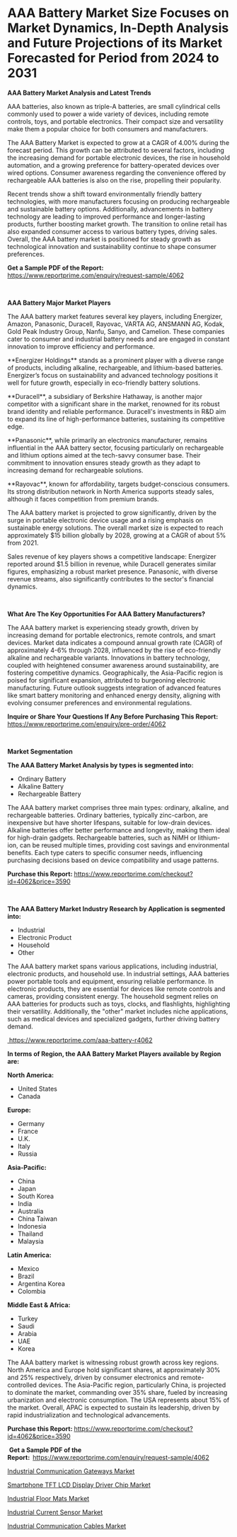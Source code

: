 <p><h1>AAA Battery Market Size Focuses on Market Dynamics, In-Depth Analysis and Future Projections of its Market Forecasted for Period from 2024 to 2031</h1></p><p><strong>AAA Battery Market Analysis and Latest Trends</strong></p>
<p><p>AAA batteries, also known as triple-A batteries, are small cylindrical cells commonly used to power a wide variety of devices, including remote controls, toys, and portable electronics. Their compact size and versatility make them a popular choice for both consumers and manufacturers.</p><p>The AAA Battery Market is expected to grow at a CAGR of 4.00% during the forecast period. This growth can be attributed to several factors, including the increasing demand for portable electronic devices, the rise in household automation, and a growing preference for battery-operated devices over wired options. Consumer awareness regarding the convenience offered by rechargeable AAA batteries is also on the rise, propelling their popularity.</p><p>Recent trends show a shift toward environmentally friendly battery technologies, with more manufacturers focusing on producing rechargeable and sustainable battery options. Additionally, advancements in battery technology are leading to improved performance and longer-lasting products, further boosting market growth. The transition to online retail has also expanded consumer access to various battery types, driving sales. Overall, the AAA battery market is positioned for steady growth as technological innovation and sustainability continue to shape consumer preferences.</p></p>
<p><strong>Get a Sample PDF of the Report:&nbsp;</strong> <a href="https://www.reportprime.com/enquiry/request-sample/4062?utm_campaign=1879&utm_medium=2&utm_source=Github&utm_content=ia&utm_term=24122024&utm_id=aaa-battery">https://www.reportprime.com/enquiry/request-sample/4062</a></p>
<p>&nbsp;</p>
<p><strong>AAA Battery Major Market Players</strong></p>
<p><p>The AAA battery market features several key players, including Energizer, Amazon, Panasonic, Duracell, Rayovac, VARTA AG, ANSMANN AG, Kodak, Gold Peak Industry Group, Nanfu, Sanyo, and Camelion. These companies cater to consumer and industrial battery needs and are engaged in constant innovation to improve efficiency and performance.</p><p>**Energizer Holdings** stands as a prominent player with a diverse range of products, including alkaline, rechargeable, and lithium-based batteries. Energizer’s focus on sustainability and advanced technology positions it well for future growth, especially in eco-friendly battery solutions.</p><p>**Duracell**, a subsidiary of Berkshire Hathaway, is another major competitor with a significant share in the market, renowned for its robust brand identity and reliable performance. Duracell's investments in R&D aim to expand its line of high-performance batteries, sustaining its competitive edge.</p><p>**Panasonic**, while primarily an electronics manufacturer, remains influential in the AAA battery sector, focusing particularly on rechargeable and lithium options aimed at the tech-savvy consumer base. Their commitment to innovation ensures steady growth as they adapt to increasing demand for rechargeable solutions.</p><p>**Rayovac**, known for affordability, targets budget-conscious consumers. Its strong distribution network in North America supports steady sales, although it faces competition from premium brands.</p><p>The AAA battery market is projected to grow significantly, driven by the surge in portable electronic device usage and a rising emphasis on sustainable energy solutions. The overall market size is expected to reach approximately $15 billion globally by 2028, growing at a CAGR of about 5% from 2021. </p><p>Sales revenue of key players shows a competitive landscape: Energizer reported around $1.5 billion in revenue, while Duracell generates similar figures, emphasizing a robust market presence. Panasonic, with diverse revenue streams, also significantly contributes to the sector's financial dynamics.</p></p>
<p>&nbsp;</p>
<p><strong>What Are The Key Opportunities For AAA Battery Manufacturers?</strong></p>
<p><p>The AAA battery market is experiencing steady growth, driven by increasing demand for portable electronics, remote controls, and smart devices. Market data indicates a compound annual growth rate (CAGR) of approximately 4-6% through 2028, influenced by the rise of eco-friendly alkaline and rechargeable variants. Innovations in battery technology, coupled with heightened consumer awareness around sustainability, are fostering competitive dynamics. Geographically, the Asia-Pacific region is poised for significant expansion, attributed to burgeoning electronic manufacturing. Future outlook suggests integration of advanced features like smart battery monitoring and enhanced energy density, aligning with evolving consumer preferences and environmental regulations.</p></p>
<p><strong>Inquire or Share Your Questions If Any Before Purchasing This Report:</strong> <a href="https://www.reportprime.com/enquiry/pre-order/4062?utm_campaign=1879&utm_medium=2&utm_source=Github&utm_content=ia&utm_term=24122024&utm_id=aaa-battery">https://www.reportprime.com/enquiry/pre-order/4062</a></p>
<p>&nbsp;</p>
<p><strong>Market Segmentation</strong></p>
<p><strong>The AAA Battery Market Analysis by types is segmented into:</strong></p>
<p><ul><li>Ordinary Battery</li><li>Alkaline Battery</li><li>Rechargeable Battery</li></ul></p>
<p><p>The AAA battery market comprises three main types: ordinary, alkaline, and rechargeable batteries. Ordinary batteries, typically zinc-carbon, are inexpensive but have shorter lifespans, suitable for low-drain devices. Alkaline batteries offer better performance and longevity, making them ideal for high-drain gadgets. Rechargeable batteries, such as NiMH or lithium-ion, can be reused multiple times, providing cost savings and environmental benefits. Each type caters to specific consumer needs, influencing purchasing decisions based on device compatibility and usage patterns.</p></p>
<p><strong>Purchase this Report:&nbsp;</strong><a href="https://www.reportprime.com/checkout?id=4062&price=3590&utm_campaign=1879&utm_medium=2&utm_source=Github&utm_content=ia&utm_term=24122024&utm_id=aaa-battery">https://www.reportprime.com/checkout?id=4062&price=3590</a></p>
<p>&nbsp;</p>
<p><strong>The AAA Battery Market Industry Research by Application is segmented into:</strong></p>
<p><ul><li>Industrial</li><li>Electronic Product</li><li>Household</li><li>Other</li></ul></p>
<p><p>The AAA battery market spans various applications, including industrial, electronic products, and household use. In industrial settings, AAA batteries power portable tools and equipment, ensuring reliable performance. In electronic products, they are essential for devices like remote controls and cameras, providing consistent energy. The household segment relies on AAA batteries for products such as toys, clocks, and flashlights, highlighting their versatility. Additionally, the "other" market includes niche applications, such as medical devices and specialized gadgets, further driving battery demand.</p></p>
<p><a href="https://www.reportprime.com/aaa-battery-r4062?utm_campaign=1879&utm_medium=2&utm_source=Github&utm_content=ia&utm_term=24122024&utm_id=aaa-battery">&nbsp;https://www.reportprime.com/aaa-battery-r4062</a></p>
<p><strong>In terms of Region, the AAA Battery Market Players available by Region are:</strong></p>
<p>
    <p> <strong> North America: </strong>
        <ul>
            <li>United States</li>
            <li>Canada</li>
        </ul>
        </p> 
    <p> <strong> Europe: </strong>
        <ul>
            <li>Germany</li>
            <li>France</li>
            <li>U.K.</li>
            <li>Italy</li>
            <li>Russia</li>
        </ul>
        </p> 
    <p> <strong> Asia-Pacific: </strong>
        <ul>
            <li>China</li>
            <li>Japan</li>
            <li>South Korea</li>
            <li>India</li>
            <li>Australia</li>
            <li>China Taiwan</li>
            <li>Indonesia</li>
            <li>Thailand</li>
            <li>Malaysia</li>
        </ul>
        </p> 
    <p> <strong> Latin America: </strong>
        <ul>
            <li>Mexico</li>
            <li>Brazil</li>
            <li>Argentina Korea</li>
            <li>Colombia</li>
        </ul>
        </p> 
    <p> <strong> Middle East & Africa: </strong>
        <ul>
            <li>Turkey</li>
            <li>Saudi</li>
            <li>Arabia</li>
            <li>UAE</li>
            <li>Korea</li>
        </ul>
    </p>
    </p>
<p><p>The AAA battery market is witnessing robust growth across key regions. North America and Europe hold significant shares, at approximately 30% and 25% respectively, driven by consumer electronics and remote-controlled devices. The Asia-Pacific region, particularly China, is projected to dominate the market, commanding over 35% share, fueled by increasing urbanization and electronic consumption. The USA represents about 15% of the market. Overall, APAC is expected to sustain its leadership, driven by rapid industrialization and technological advancements.</p></p>
<p><strong>Purchase this Report: </strong><a href="https://www.reportprime.com/checkout?id=4062&price=3590&utm_campaign=1879&utm_medium=2&utm_source=Github&utm_content=ia&utm_term=24122024&utm_id=aaa-battery">https://www.reportprime.com/checkout?id=4062&price=3590</a></p>
<p>&nbsp;<strong>Get a Sample PDF of the Report:&nbsp;&nbsp;</strong><a href="https://www.reportprime.com/enquiry/request-sample/4062?utm_campaign=1879&utm_medium=2&utm_source=Github&utm_content=ia&utm_term=24122024&utm_id=aaa-battery">https://www.reportprime.com/enquiry/request-sample/4062</a></p>
<p><strong></strong></p>
<p><p><a href="https://www.linkedin.com/pulse/industrial-communication-gateways-market-report-detailed-size-ozvie?utm_campaign=1879&utm_medium=2&utm_source=Github&utm_content=ia&utm_term=24122024&utm_id=aaa-battery">Industrial Communication Gateways Market</a></p><p><a href="https://github.com/FassouRP/Market-Research-Report-List-6/blob/main/smartphone-tft-lcd-display-driver-chip-market.md?utm_campaign=1879&utm_medium=2&utm_source=Github&utm_content=ia&utm_term=24122024&utm_id=aaa-battery">Smartphone TFT LCD Display Driver Chip Market</a></p><p><a href="https://www.linkedin.com/pulse/expanding-industrial-floor-mats-market-size-projected-cagr-jjzjf?utm_campaign=1879&utm_medium=2&utm_source=Github&utm_content=ia&utm_term=24122024&utm_id=aaa-battery">Industrial Floor Mats Market</a></p><p><a href="https://www.linkedin.com/pulse/industrial-current-sensor-market-analysis-industry-forecast-hyrnc?utm_campaign=1879&utm_medium=2&utm_source=Github&utm_content=ia&utm_term=24122024&utm_id=aaa-battery">Industrial Current Sensor Market</a></p><p><a href="https://www.linkedin.com/pulse/industrial-communication-cables-market-analysis-post-pandemic-ccbpf?utm_campaign=1879&utm_medium=2&utm_source=Github&utm_content=ia&utm_term=24122024&utm_id=aaa-battery">Industrial Communication Cables Market</a></p></p>